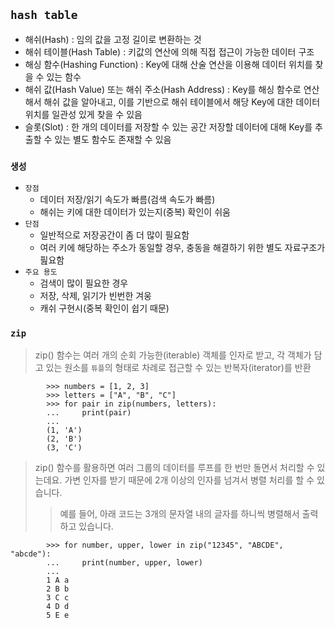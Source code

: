 ## `hash table`


- 해쉬(Hash) : 임의 값을 고정 길이로 변환하는 것
- 해쉬 테이블(Hash Table) : 키값의 연산에 의해 직접 접근이 가능한 데이터 구조
- 해싱 함수(Hashing Function) : Key에 대해 산술 연산을 이용해 데이터 위치를 찾을 수 있는 함수
- 해쉬 값(Hash Value) 또는 해쉬 주소(Hash Address) : Key를 해싱 함수로 연산해서 해쉬 값을 알아내고, 이를 기반으로 해쉬 테이블에서 해당 Key에 대한 데이터 위치를 일관성 있게 찾을 수 있음
- 슬롯(Slot) : 한 개의 데이터를 저장할 수 있는 공간
저장할 데이터에 대해 Key를 추출할 수 있는 별도 함수도 존재할 수 있음

### `생성`
- `장점`
    - 데이터 저장/읽기 속도가 빠름(검색 속도가 빠름)
    - 해쉬는 키에 대한 데이터가 있는지(중복) 확인이 쉬움
- `단점`
    - 일반적으로 저장공간이 좀 더 많이 필요함
    - 여러 키에 해당하는 주소가 동일할 경우, 충동을 해결하기 위한 별도 자료구조가 핊요함
- `주요 용도`
    - 검색이 많이 필요한 경우
    - 저장, 삭제, 읽기가 빈번한 겨웅
    - 캐쉬 구현시(중복 확인이 쉽기 때문)


### `zip`
> zip() 함수는 여러 개의 순회 가능한(iterable) 객체를 인자로 받고, 각 객체가 담고 있는 원소를 `튜플`의 형태로 차례로 접근할 수 있는 반복자(iterator)를 반환


            >>> numbers = [1, 2, 3]
            >>> letters = ["A", "B", "C"]
            >>> for pair in zip(numbers, letters):
            ...     print(pair)
            ...
            (1, 'A')
            (2, 'B')
            (3, 'C')

> zip() 함수를 활용하면 여러 그룹의 데이터를 루프를 한 번만 돌면서 처리할 수 있는데요. 가변 인자를 받기 때문에 2개 이상의 인자를 넘겨서 병렬 처리를 할 수 있습니다.
> > 예를 들어, 아래 코드는 3개의 문자열 내의 글자를 하니씩 병렬해서 출력하고 있습니다.

            >>> for number, upper, lower in zip("12345", "ABCDE", "abcde"):
            ...     print(number, upper, lower)
            ...
            1 A a
            2 B b
            3 C c
            4 D d
            5 E e